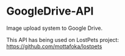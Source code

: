 # GoogleDrive-API
Image upload system to Google Drive.

This API has being used on LostPets project: https://github.com/mottafoka/lostpets
